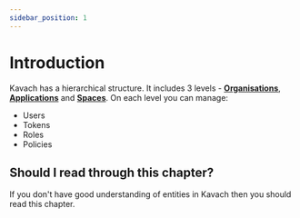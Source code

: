 ```yaml
---
sidebar_position: 1
---
```


# Introduction
Kavach has a hierarchical structure. It includes 3 levels - [**Organisations**](/docs/core-concepts/organisation), [**Applications**](/docs/core-concepts/application) and [**Spaces**](/docs/core-concepts/space). 
On each level you can manage:
- Users 
- Tokens
- Roles
- Policies
## Should I read through this chapter?
If you don't have good understanding of entities in Kavach then you should read this chapter. 

